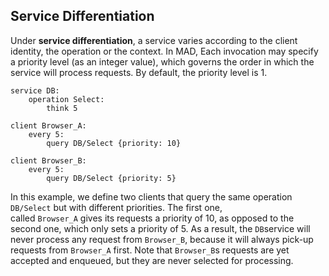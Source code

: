 ## Service Differentiation
 
Under **service differentiation**, a service varies according to the client identity, the operation or the context. In 
MAD, Each invocation may specify a priority level (as an integer value), which governs the order in which the service will process 
requests. By default, the priority level is 1. 


    service DB:            
        operation Select:
            think 5
            
    client Browser_A:
        every 5:
            query DB/Select {priority: 10}
            
    client Browser_B:
        every 5:
            query DB/Select {priority: 5}
    

In this example, we define two clients that query the same operation `DB/Select` but with different priorities. The first one,  
called `Browser_A` gives its requests a priority of 10, as opposed to the second one, which only sets a priority 
of 5. As a result, the `DB`service will never process any request from `Browser_B`, because it will always pick-up 
requests from `Browser_A` first. Note that `Browser_B`s requests are yet accepted and enqueued, but they are never selected for
processing.
